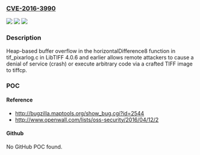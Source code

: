### [CVE-2016-3990](https://cve.mitre.org/cgi-bin/cvename.cgi?name=CVE-2016-3990)
![](https://img.shields.io/static/v1?label=Product&message=n%2Fa&color=blue)
![](https://img.shields.io/static/v1?label=Version&message=n%2Fa&color=blue)
![](https://img.shields.io/static/v1?label=Vulnerability&message=n%2Fa&color=brighgreen)

### Description

Heap-based buffer overflow in the horizontalDifference8 function in tif_pixarlog.c in LibTIFF 4.0.6 and earlier allows remote attackers to cause a denial of service (crash) or execute arbitrary code via a crafted TIFF image to tiffcp.

### POC

#### Reference
- http://bugzilla.maptools.org/show_bug.cgi?id=2544
- http://www.openwall.com/lists/oss-security/2016/04/12/2

#### Github
No GitHub POC found.

